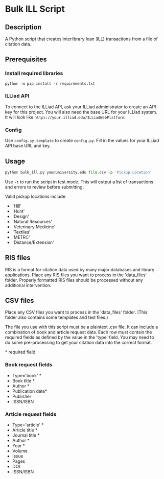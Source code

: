 # Bulk ILL Script
## Description
A Python script that creates interlibrary loan (ILL) transactions from a file of citation data.

## Prerequisites
### Install required libraries
```python
python -m pip install -r requirements.txt
```
### ILLiad API
To connect to the ILLiad API, ask your ILLiad administrator to create an API key for this project. You will also need the base URL for your ILLiad system. It will look like `https://your.illiad.edu/ILLiadWebPlatform`.
### Config
Use `config.py.template` to create `config.py`. Fill in the values for your ILLiad API base URL and key.

## Usage
```python
python bulk_ill.py you@university.edu file.csv -p 'Pickup Location'
```
Use `-t` to run the script in test mode. This will output a list of transactions and errors to review before submitting.

Valid pickup locations include:
* 'Hill'
* 'Hunt'
* 'Design'
* 'Natural Resources'
* 'Veterinary Medicine'
* 'Textiles'
* 'METRC'
* 'Distance/Extension'

## RIS files
RIS is a format for citation data used by many major databases and library applications. Place any RIS files you want to process in the 'data_files' folder. Properly formatted RIS files should be processed without any additional intervention.

## CSV files
Place any CSV files you want to process in the 'data_files' folder. (This folder also contains some templates and test files.) 

The file you use with this script must be a plaintext .csv file. It can include a combination of book and article request data. Each row must contain the required fields as defined by the value in the 'type' field. You may need to do some pre-processing to get your citation data into the correct format.

\* required field

### Book request fields
* Type='book' *
* Book title *
* Author *
* Publication date*
* Publisher
* ISSN/ISBN

### Article request fields
* Type='article' *
* Article title *
* Journal title *
* Author *
* Year *
* Volume
* Issue
* Pages
* DOI
* ISSN/ISBN

